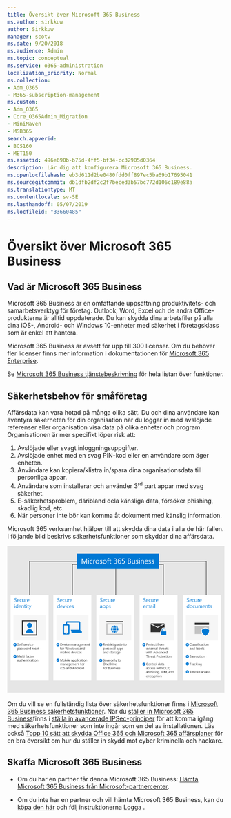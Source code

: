 ```yaml
---
title: Översikt över Microsoft 365 Business
ms.author: sirkkuw
author: Sirkkuw
manager: scotv
ms.date: 9/20/2018
ms.audience: Admin
ms.topic: conceptual
ms.service: o365-administration
localization_priority: Normal
ms.collection:
- Adm_O365
- M365-subscription-management
ms.custom:
- Adm_O365
- Core_O365Admin_Migration
- MiniMaven
- MSB365
search.appverid:
- BCS160
- MET150
ms.assetid: 496e690b-b75d-4ff5-bf34-cc32905d0364
description: Lär dig att konfigurera Microsoft 365 Business.
ms.openlocfilehash: eb3d611d2be0480fdd0ff897ec5ba69b17695041
ms.sourcegitcommit: db1dfb2df2c2f7beced3b57bc772d106c189e88a
ms.translationtype: MT
ms.contentlocale: sv-SE
ms.lasthandoff: 05/07/2019
ms.locfileid: "33660485"
---
```

# <a name="overview-of-microsoft-365-business"></a>Översikt över Microsoft 365 Business

## <a name="what-is-microsoft-365-business"></a>Vad är Microsoft 365 Business

Microsoft 365 Business är en omfattande uppsättning produktivitets- och samarbetsverktyg för företag. Outlook, Word, Excel och de andra Office-produkterna är alltid uppdaterade. Du kan skydda dina arbetsfiler på alla dina iOS-, Android- och Windows 10-enheter med säkerhet i företagsklass som är enkel att hantera.
  
Microsoft 365 Business är avsett för upp till 300 licenser. Om du behöver fler licenser finns mer information i dokumentationen för [Microsoft 365 Enterprise](https://go.microsoft.com/fwlink/p/?linkid=860986).

Se [Microsoft 365 Business tjänstebeskrivning](https://docs.microsoft.com/office365/servicedescriptions/microsoft-365-business-service-description) för hela listan över funktioner.
  
## <a name="small-business-security-needs"></a>Säkerhetsbehov för småföretag

Affärsdata kan vara hotad på många olika sätt. Du och dina användare kan äventyra säkerheten för din organisation när du loggar in med avslöjade referenser eller organisation visa data på olika enheter och program. Organisationen är mer specifikt löper risk att:

1. Avslöjade eller svagt inloggningsuppgifter.
2. Avslöjade enhet med en svag PIN-kod eller en användare som äger enheten.
3. Användare kan kopiera/klistra in/spara dina organisationsdata till personliga appar.
4. Användare som installerar och använder 3<sup>rd</sup> part appar med svag säkerhet.
5. E-säkerhetsproblem, däribland dela känsliga data, försöker phishing, skadlig kod, etc.
6. När personer inte bör kan komma åt dokument med känslig information.

Microsoft 365 verksamhet hjälper till att skydda dina data i alla de här fallen. I följande bild beskrivs säkerhetsfunktioner som skyddar dina affärsdata.

![En bild som visar hur M365B skyddar din verksamhet.](media/m365businessvalueadd.png)

Om du vill se en fullständig lista över säkerhetsfunktioner finns i [Microsoft 365 Business säkerhetsfunktioner](security-features.md). När du [ställer in Microsoft 365 Business](set-up.md)finns i [ställa in avancerade IPSec-principer](set-up-advanced-security.md) för att komma igång med säkerhetsfunktioner som inte ingår som en del av installationen. Läs också [Topp 10 sätt att skydda Office 365 och Microsoft 365 affärsplaner](https://docs.microsoft.com/office365/admin/security-and-compliance/secure-your-business-data) för en bra översikt om hur du ställer in skydd mot cyber kriminella och hackare.

## <a name="get-microsoft-365-business"></a>Skaffa Microsoft 365 Business

- Om du har en partner får denna Microsoft 365 Business: [Hämta Microsoft 365 Business från Microsoft-partnercenter](get-microsoft-365-business.md#get-microsoft-365-business-from-microsoft-partner-center).

- Om du inte har en partner och vill hämta Microsoft 365 Business, kan du [köpa den här](https://www.microsoft.com/microsoft-365/business) och följ instruktionerna [Logga](sign-up.md) .